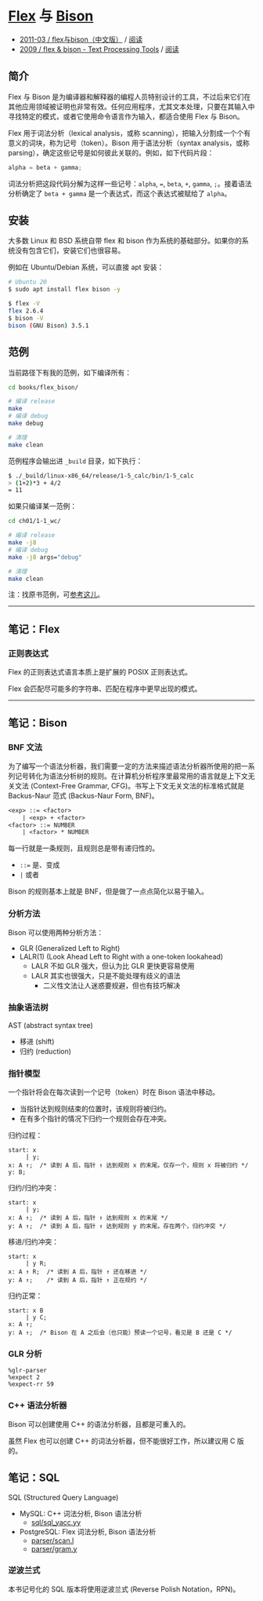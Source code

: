 <!-- markdownlint-disable MD033 -->
# [Flex](https://github.com/westes/flex) 与 [Bison](https://github.com/akimd/bison)

- [2011-03 / flex与bison（中文版）](https://book.douban.com/subject/6109479/) / [阅读](http://home.ustc.edu.cn/~guoxing/ebooks/flex%E4%B8%8Ebison%E4%B8%AD%E6%96%87%E7%89%88.pdf)
- [2009 / flex & bison - Text Processing Tools](https://book.douban.com/subject/3568327/) / [阅读](https://web.iitd.ac.in/~sumeet/flex__bison.pdf)

## 简介

Flex 与 Bison 是为编译器和解释器的编程人员特别设计的工具，不过后来它们在其他应用领域被证明也非常有效。任何应用程序，尤其文本处理，只要在其输入中寻找特定的模式，或者它使用命令语言作为输入，都适合使用 Flex 与 Bison。

Flex 用于词法分析（lexical analysis，或称 scanning），把输入分割成一个个有意义的词块，称为记号（token）。Bison 用于语法分析（syntax analysis，或称 parsing），确定这些记号是如何彼此关联的。例如，如下代码片段：

```c
alpha = beta + gamma;
```

词法分析把这段代码分解为这样一些记号：`alpha`, `=`, `beta`, `+`, `gamma`, `;`。接着语法分析确定了 `beta + gamma` 是一个表达式，而这个表达式被赋给了 `alpha`。

## 安装

大多数 Linux 和 BSD 系统自带 flex 和 bison 作为系统的基础部分。如果你的系统没有包含它们，安装它们也很容易。

例如在 Ubuntu/Debian 系统，可以直接 apt 安装：

```bash
# Ubuntu 20
$ sudo apt install flex bison -y

$ flex -V
flex 2.6.4
$ bison -V
bison (GNU Bison) 3.5.1
```

## 范例

当前路径下有我的范例，如下编译所有：

```bash
cd books/flex_bison/

# 编译 release
make
# 编译 debug
make debug

# 清理
make clean
```

范例程序会输出进 `_build` 目录，如下执行：

```bash
$ ./_build/linux-x86_64/release/1-5_calc/bin/1-5_calc
> (1+2)*3 + 4/2
= 11
```

如果只编译某一范例：

```bash
cd ch01/1-1_wc/

# 编译 release
make -j8
# 编译 debug
make -j8 args="debug"

# 清理
make clean
```

注：找原书范例，可[参考这儿](https://github.com/shaoran/flex_and_bison_updated_examples)。

<hr />

## 笔记：Flex

### 正则表达式

Flex 的正则表达式语言本质上是扩展的 POSIX 正则表达式。

Flex 会匹配尽可能多的字符串、匹配在程序中更早出现的模式。

<hr />

## 笔记：Bison

### BNF 文法

为了编写一个语法分析器，我们需要一定的方法来描述语法分析器所使用的把一系列记号转化为语法分析树的规则。在计算机分析程序里最常用的语言就是上下文无关文法 (Context-Free Grammar, CFG)。书写上下文无关文法的标准格式就是 Backus-Naur 范式 (Backus-Naur Form, BNF)。

```txt
<exp> ::= <factor>
    | <exp> + <factor>
<factor> ::= NUMBER
    | <factor> * NUMBER
```

每一行就是一条规则，且规则总是带有递归性的。

- `::=` 是、变成
- `|` 或者

Bison 的规则基本上就是 BNF，但是做了一点点简化以易于输入。

### 分析方法

Bison 可以使用两种分析方法：

- GLR (Generalized Left to Right)
- LALR(1) (Look Ahead Left to Right with a one-token lookahead)
  - LALR 不如 GLR 强大，但认为比 GLR 更快更容易使用
  - LALR 其实也很强大，只是不能处理有歧义的语法
    - 二义性文法让人迷惑要规避，但也有技巧解决

### 抽象语法树

AST (abstract syntax tree)

- 移进 (shift)
- 归约 (reduction)

### 指针模型

一个指针将会在每次读到一个记号（token）时在 Bison 语法中移动。

- 当指针达到规则结束的位置时，该规则将被归约。
- 在有多个指针的情况下归约一个规则会存在冲突。

归约过程：

```
start: x
     | y;
x: A ↑;  /* 读到 A 后，指针 ↑ 达到规则 x 的末尾。仅存一个，规则 x 将被归约 */
y: B;
```

归约/归约冲突：

```
start: x
     | y;
x: A ↑;  /* 读到 A 后，指针 ↑ 达到规则 x 的末尾 */
y: A ↑;  /* 读到 A 后，指针 ↑ 达到规则 y 的末尾。存在两个，归约冲突 */
```

移进/归约冲突：

```
start: x
     | y R;
x: A ↑ R;  /* 读到 A 后，指针 ↑ 还在移进 */
y: A ↑;    /* 读到 A 后，指针 ↑ 正在规约 */
```

归约正常：

```
start: x B
     | y C;
x: A ↑;
y: A ↑;  /* Bison 在 A 之后会（也只能）预读一个记号，看见是 B 还是 C */
```

### GLR 分析

```
%glr-parser
%expect 2
%expect-rr 59
```

### C++ 语法分析器

Bison 可以创建使用 C++ 的语法分析器，且都是可重入的。

虽然 Flex 也可以创建 C++ 的词法分析器，但不能很好工作，所以建议用 C 版的。

## 笔记：SQL

SQL (Structured Query Language)

- MySQL: C++ 词法分析, Bison 语法分析
  - [sql/sql_yacc.yy](https://github.com/mysql/mysql-server/blob/8.0/sql/sql_yacc.yy)
- PostgreSQL: Flex 词法分析, Bison 语法分析
  - [parser/scan.l](https://github.com/postgres/postgres/blob/master/src/backend/parser/scan.l)
  - [parser/gram.y](https://github.com/postgres/postgres/blob/master/src/backend/parser/gram.y)

### 逆波兰式

本书记号化的 SQL 版本将使用逆波兰式 (Reverse Polish Notation，RPN)。
